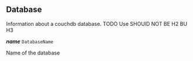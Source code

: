 

## Database



Information about a couchdb database. TODO Use SHOUlD NOT BE H2 BU H3





  
<article>

***name*** `DatabaseName` 

Name of the database

</article>

